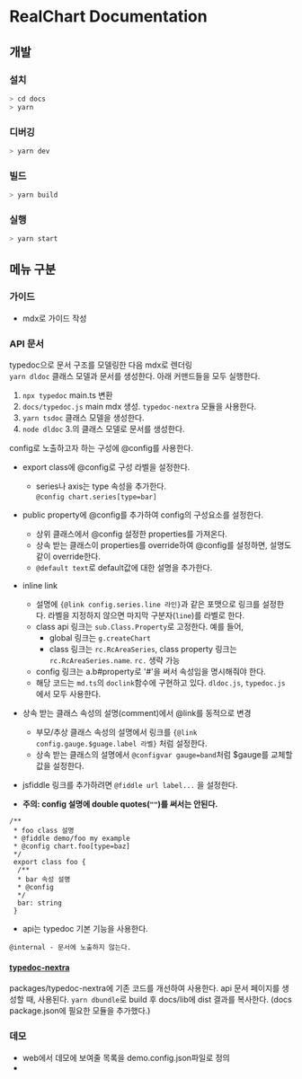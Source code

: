 # RealChart Documentation

## 개발

### 설치

```sh
> cd docs
> yarn
```

### 디버깅

```sh
> yarn dev
```

### 빌드

```sh
> yarn build
```

### 실행

```sh
> yarn start
```

## 메뉴 구분

### 가이드

- mdx로 가이드 작성

### API 문서

typedoc으로 문서 구조를 모델링한 다음 mdx로 렌더링  
`yarn dldoc` 클래스 모델과 문서를 생성한다. 아래 커맨드들을 모두 실행한다.
1. `npx typedoc` main.ts 변환
2. `docs/typedoc.js` main mdx 생성. `typedoc-nextra` 모듈을 사용한다.
3. `yarn tsdoc` 클래스 모델을 생성한다.
4. `node dldoc` 3.의 클래스 모델로 문서를 생성한다.

config로 노출하고자 하는 구성에 @config를 사용한다.
- export class에 @config로 구성 라벨을 설정한다.
  - series나 axis는 type 속성을 추가한다.  
  `@config chart.series[type=bar]`
  
- public property에 @config를 추가하여 config의 구성요소를 설정한다.
  - 상위 클래스에서 @config 설정한 properties를 가져온다.
  - 상속 받는 클래스이 properties를 override하여 @config를 설정하면, 설명도 같이 override한다.
  - `@default text`로 default값에 대한 설명을 추가한다.

- inline link
  - 설명에 `{@link config.series.line 라인}`과 같은 포맷으로 링크를 설정한다. 라벨을 지정하지 않으면 마지막 구분자(`line`)를 라벨로 한다.
  - class api 링크는 `sub.Class.Property`로 고정한다. 예를 들어,
    - global 링크는 `g.createChart`
    - class 링크는 `rc.RcAreaSeries`, class property 링크는 `rc.RcAreaSeries.name`. `rc.` 생략 가능
  - config 링크는 a.b#property로 '#'을 써서 속성임을 명시해줘야 한다.
  - 해당 코드는 `md.ts`의 `doclink`함수에 구현하고 있다. `dldoc.js`, `typedoc.js`에서 모두 사용한다.

- 상속 받는 클래스 속성의 설명(comment)에서 @link를 동적으로 변경
  - 부모/추상 클래스 속성의 설명에서 링크를 `{@link config.gauge.$guage.label 라벨}` 처럼 설정한다.
  - 상속 받는 클래스의 설명에서 `@configvar gauge=band`처럼 $gauge를 교체할 값을 설정한다.

- jsfiddle 링크를 추가하려면 `@fiddle url label...` 을 설정한다.

- **주의: config 설명에 double quotes(`""`)를 써서는 안된다.**

```
/**
 * foo class 설명
 * @fiddle demo/foo my example
 * @config chart.foo[type=baz]
 */
 export class foo {
  /**
  * bar 속성 설명
  * @config
  */
  bar: string
 }
```

- api는 typedoc 기본 기능을 사용한다.
```
@internal - 문서에 노출하지 않는다.
```

#### [typedoc-nextra](https://github.com/neplextech/typedoc-nextra)
packages/typedoc-nextra에 기존 코드를 개선하여 사용한다.
api 문서 페이지를 생성할 때, 사용된다. `yarn dbundle`로 build 후 docs/lib에 dist 결과를 복사한다.
(docs package.json에 필요한 모듈을 추가했다.)

### 데모

- web에서 데모에 보여줄 목록을 demo.config.json파일로 정의
- 